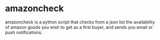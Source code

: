 # amazoncheck
amazoncheck is a python script that checks from a json list the availability of amazon goods you wish to get as a first buyer, and sends you email or push notifications.
